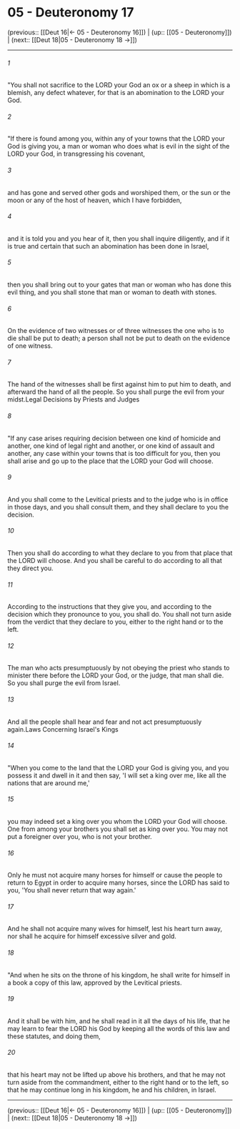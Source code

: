 # 05 - Deuteronomy 17

(previous:: [[Deut 16|← 05 - Deuteronomy 16]]) | (up:: [[05 - Deuteronomy]]) | (next:: [[Deut 18|05 - Deuteronomy 18 →]])

***


###### 1 
"You shall not sacrifice to the LORD your God an ox or a sheep in which is a blemish, any defect whatever, for that is an abomination to the LORD your God. 

###### 2 
"If there is found among you, within any of your towns that the LORD your God is giving you, a man or woman who does what is evil in the sight of the LORD your God, in transgressing his covenant, 

###### 3 
and has gone and served other gods and worshiped them, or the sun or the moon or any of the host of heaven, which I have forbidden, 

###### 4 
and it is told you and you hear of it, then you shall inquire diligently, and if it is true and certain that such an abomination has been done in Israel, 

###### 5 
then you shall bring out to your gates that man or woman who has done this evil thing, and you shall stone that man or woman to death with stones. 

###### 6 
On the evidence of two witnesses or of three witnesses the one who is to die shall be put to death; a person shall not be put to death on the evidence of one witness. 

###### 7 
The hand of the witnesses shall be first against him to put him to death, and afterward the hand of all the people. So you shall purge the evil from your midst.Legal Decisions by Priests and Judges 

###### 8 
"If any case arises requiring decision between one kind of homicide and another, one kind of legal right and another, or one kind of assault and another, any case within your towns that is too difficult for you, then you shall arise and go up to the place that the LORD your God will choose. 

###### 9 
And you shall come to the Levitical priests and to the judge who is in office in those days, and you shall consult them, and they shall declare to you the decision. 

###### 10 
Then you shall do according to what they declare to you from that place that the LORD will choose. And you shall be careful to do according to all that they direct you. 

###### 11 
According to the instructions that they give you, and according to the decision which they pronounce to you, you shall do. You shall not turn aside from the verdict that they declare to you, either to the right hand or to the left. 

###### 12 
The man who acts presumptuously by not obeying the priest who stands to minister there before the LORD your God, or the judge, that man shall die. So you shall purge the evil from Israel. 

###### 13 
And all the people shall hear and fear and not act presumptuously again.Laws Concerning Israel's Kings 

###### 14 
"When you come to the land that the LORD your God is giving you, and you possess it and dwell in it and then say, 'I will set a king over me, like all the nations that are around me,' 

###### 15 
you may indeed set a king over you whom the LORD your God will choose. One from among your brothers you shall set as king over you. You may not put a foreigner over you, who is not your brother. 

###### 16 
Only he must not acquire many horses for himself or cause the people to return to Egypt in order to acquire many horses, since the LORD has said to you, 'You shall never return that way again.' 

###### 17 
And he shall not acquire many wives for himself, lest his heart turn away, nor shall he acquire for himself excessive silver and gold. 

###### 18 
"And when he sits on the throne of his kingdom, he shall write for himself in a book a copy of this law, approved by the Levitical priests. 

###### 19 
And it shall be with him, and he shall read in it all the days of his life, that he may learn to fear the LORD his God by keeping all the words of this law and these statutes, and doing them, 

###### 20 
that his heart may not be lifted up above his brothers, and that he may not turn aside from the commandment, either to the right hand or to the left, so that he may continue long in his kingdom, he and his children, in Israel.

***

(previous:: [[Deut 16|← 05 - Deuteronomy 16]]) | (up:: [[05 - Deuteronomy]]) | (next:: [[Deut 18|05 - Deuteronomy 18 →]])
